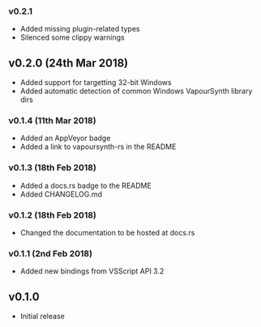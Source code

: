 ### v0.2.1
- Added missing plugin-related types
- Silenced some clippy warnings

## v0.2.0 (24th Mar 2018)
- Added support for targetting 32-bit Windows
- Added automatic detection of common Windows VapourSynth library dirs

### v0.1.4 (11th Mar 2018)
- Added an AppVeyor badge
- Added a link to vapoursynth-rs in the README

### v0.1.3 (18th Feb 2018)
- Added a docs.rs badge to the README
- Added CHANGELOG.md

### v0.1.2 (18th Feb 2018)
- Changed the documentation to be hosted at docs.rs

### v0.1.1 (2nd Feb 2018)
- Added new bindings from VSScript API 3.2

## v0.1.0
- Initial release
